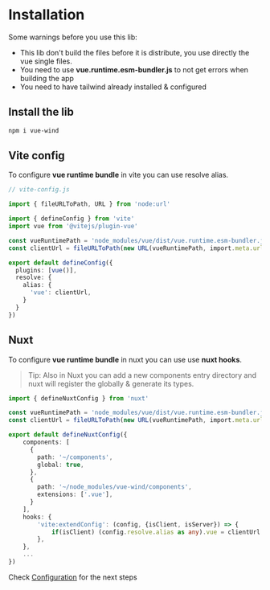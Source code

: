 # Installation

Some warnings before you use this lib:

- This lib don't build the files before it is distribute, you use directly the vue single files.
- You need to use **vue.runtime.esm-bundler.js** to not get errors when building the app
- You need to have tailwind already installed & configured

## Install the lib

```sh
npm i vue-wind
```

## Vite config

To configure **vue runtime bundle** in vite you can use resolve alias.

```ts
// vite-config.js

import { fileURLToPath, URL } from 'node:url'

import { defineConfig } from 'vite'
import vue from '@vitejs/plugin-vue'

const vueRuntimePath = 'node_modules/vue/dist/vue.runtime.esm-bundler.js'
const clientUrl = fileURLToPath(new URL(vueRuntimePath, import.meta.url))

export default defineConfig({
  plugins: [vue()],
  resolve: {
    alias: {
      'vue': clientUrl,
    }
  }
})
```

## Nuxt

To configure **vue runtime bundle** in nuxt you can use use **nuxt hooks**.

> Tip: Also in Nuxt you can add a new components entry directory and nuxt will register the globally & generate its types.

```ts
import { defineNuxtConfig } from 'nuxt'

const vueRuntimePath = 'node_modules/vue/dist/vue.runtime.esm-bundler.js'
const clientUrl = fileURLToPath(new URL(vueRuntimePath, import.meta.url))

export default defineNuxtConfig({
    components: [
      {
        path: '~/components',
        global: true,
      },
      {
        path: '~/node_modules/vue-wind/components',
        extensions: ['.vue'],
      }
    ],
    hooks: {
        'vite:extendConfig': (config, {isClient, isServer}) => {
            if(isClient) (config.resolve.alias as any).vue = clientUrl
        },
    },
    ...
})

```

Check [Configuration](/guides/configuration) for the next steps